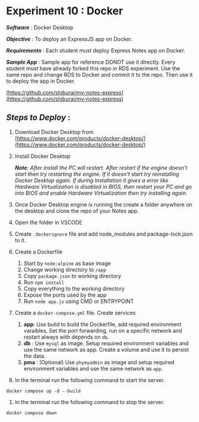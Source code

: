 # Experiment 10 : Docker

***Software*** : Docker Desktop

***Objective*** : To deploy an ExpressJS app on Docker. 

***Requirements*** : Each student must deploy Express Notes app on Docker. 

***Sample App*** : Sample app for reference DONOT use it directly. Every student must have already forked this repo in RDS experiment. Use the same repo and change RDS to Docker and commit it to the repo. Then use it to deploy the app in Docker.

[https://github.com/shiburaj/my-notes-express](https://github.com/shiburaj/my-notes-express)

## ***Steps to Deploy*** :
1. Download Docker Desktop from [https://www.docker.com/products/docker-desktop/](https://www.docker.com/products/docker-desktop/)
2. Install Docker Desktop
    
    _**Note**: After install the PC will restart. After restart if the engine doesn't start then try restarting the engine. If it doesn't start try reinstalling Docker Desktop again. If during Installation it gives a error like Hardware Virtualization is disabled in BIOS, then restart your PC and go into BIOS and enable Hardware Virtualization then try installing again._

2. Once Docker Desktop engine is running the create a folder anywhere on the desktop and clone the repo of your Notes app.
3. Open the folder in VSCODE
4. Create `.dockerignore` file and add node_modules and package-lock.json to it.
5. Create a Dockerfile
   1. Start by `node:alpine` as base image
   2. Change working directory to `/app`
   3. Copy `package.json` to working directory
   4. Run `npm install`
   5.  Copy everything to the working directory
   6.  Expose the ports used by the app
   7.  Run `node app.js` using CMD or ENTRYPOINT
6. Create a `docker-compose.yml` file. Create services
      1. **app**: Use build to build the Dockerfile, add required environment varaibles, Set the port forwarding, run on a specific network and restart always with depends on `db`.
      2. **db** : Use `mysql` as image. Setup required environment variables and use the same network as app. Create a volume and use it to persist the data.
      3. **pma** : (Optional) Use `phymyadmin`  as image and setup required environment variables and use the same network as `app`.

7. In the terminal run the following command to start the server.
```
docker compose up -d --build
```

1. In the terminal run the following command to stop the server.
```
docker compose down
```
